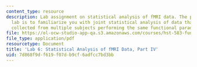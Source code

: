 ```yaml
---
content_type: resource
description: Lab assignment on statistical analysis of fMRI data. The purpose of this
  lab is to familiarize you with joint statistical analysis of data that has been
  collected from multiple subjects performing the same functional paradigm.
file: https://ol-ocw-studio-app-qa.s3.amazonaws.com/courses/hst-583-functional-magnetic-resonance-imaging-data-acquisition-and-analysis-fall-2008/7d868f9df619f07db9cf6adfcc7bd3bb_lab6d_rg.pdf
file_type: application/pdf
resourcetype: Document
title: 'Lab 6: Statistical Analysis of fMRI Data, Part IV'
uid: 7d868f9d-f619-f07d-b9cf-6adfcc7bd3bb
---
```

